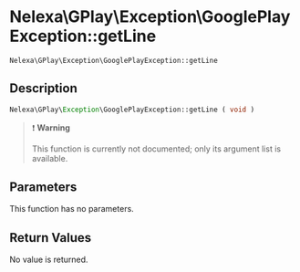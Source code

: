 # Nelexa\GPlay\Exception\GooglePlayException::getLine
`Nelexa\GPlay\Exception\GooglePlayException::getLine`

## Description
```php
Nelexa\GPlay\Exception\GooglePlayException::getLine ( void )
```

> :heavy_exclamation_mark: **Warning**
>
> This function is currently not documented; only its argument list is available. 


## Parameters
This function has no parameters.

## Return Values
No value is returned.
